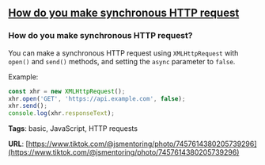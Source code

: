 ## [How do you make synchronous HTTP request](#how-do-you-make-synchronous-http-request)

### How do you make synchronous HTTP request?

You can make a synchronous HTTP request using `XMLHttpRequest` with `open()` and `send()` methods, and setting the `async` parameter to `false`.

Example:

```javascript
const xhr = new XMLHttpRequest();
xhr.open('GET', 'https://api.example.com', false);
xhr.send();
console.log(xhr.responseText);
```

**Tags**: basic, JavaScript, HTTP requests

**URL**: [https://www.tiktok.com/@jsmentoring/photo/7457614380205739296](https://www.tiktok.com/@jsmentoring/photo/7457614380205739296)
